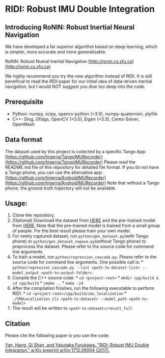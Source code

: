 # RIDI: Robust IMU Double Integration
## Introducing RoNIN: Robust Inertial Neural Navigation
We have developed a far superior algorithm based on deep learning, which is simpler, more accurate and more generalizable:

RoNIN: Robust Nueral Inertial Navigation
[http://ronin.cs.sfu.ca](http://ronin.cs.sfu.ca)

We highly recommend you try the new algorithm instead of RIDI. It is still beneficial to read the RIDI paper for our initial idea of data-driven inertial navigation, but I would NOT suggest you dive too deep into the code.

## Prerequisite
  * Python: numpy, scipy, opencv-python (>3.0), numpy-quaternion, plyfile
  * C++: Glog, Gflags, OpenCV (>3.0), Eigen (>3.3), Ceres-Solver, OpenMesh
## Data format
The dataset used by this project is collected by a specific Tango App:
[https://github.com/higerra/TangoIMURecorder](https://github.com/higerra/TangoIMURecorder)
Please read the README.md file of this repository for detailed file format.
If you do not have a Tango phone, you can use the alternative app:
[https://github.com/higerra/AndroidIMURecorder](https://github.com/higerra/AndroidIMURecorder)
Note that without a Tango phone, the ground truth trajectory will not be available.

## Usage:
  1. Clone the repository.
  2. (Optional) Download the dataset from [HERE](https://wustl.box.com/s/6lzfkaw00w76f8dmu0axax7441xcrzd9) and the pre-trained model from [HERE](https://wustl.box.com/s/fsjta6399idcb9lmd6maf4e215wxbp6i). Note that the pre-trained model is trained from a small group of people. For the best result please train your own model.
  3. For newly captured dataset, run ```python/gen_dataset.py```(with Tango phone) or ```python/gen_dataset_nopose.py```(without Tango phone) to preprocess the dataset. Please refer to the source code for command line arguments.
  4. To train a model, run ```python/regression_cascade.py```. Please refer to the source code for command line arguments. One possible call is:
    * ```python/regression_cascade.py --list <path-to-dataset-list> --model_output <path-to-output-folder>```.
  5. Compile the C++ source code:
    * ```cd <project-root>```
    * ```mkdir cpp/build & cd cpp/build```
    * ```cmake ..```
    * ```make -j4```
  6. After the compilation finishes, run the following executable to perform RIDI:
    * ```cd <project-root>/cpp/build/imu_localization```
    * ```./IMULocalization_cli <path-to-dataset> --model_path <path-to-model>```
  7. The result will be written to ```<path-to-dataset>/result_full```
  
  ## Citation
  Please cite the following paper is you use the code:
  
  [Yan, Hang, Qi Shan, and Yasutaka Furukawa. "RIDI: Robust IMU Double Integration." arXiv preprint arXiv:1712.09004 (2017).](https://arxiv.org/abs/1712.09004)
